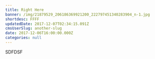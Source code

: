 ```yaml
---
title: Right Here
banner: /img/21879529_206186369921200_222797451340283904_n-1.jpg
shortdesc: FFFF
updatedDate: 2017-12-07T02:34:15.091Z
cmsUserSlug: another-slug
date: 2017-12-06T16:00:00.000Z
categories: null
---
```


SDFDSF
